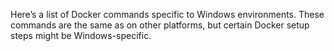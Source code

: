 Here’s a list of Docker commands specific to Windows environments. These commands are the same as on other platforms, but certain Docker setup steps might be Windows-specific.
